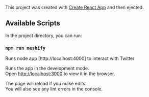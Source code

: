 This project was created with [Create React App](https://github.com/facebook/create-react-app) and then ejected.

## Available Scripts

In the project directory, you can run:

### `npm run meshify`

Runs node app [http://localhost:4000] to interact with Twitter

Runs the app in the development mode.<br>
Open [http://localhost:3000](http://localhost:3000) to view it in the browser.

The page will reload if you make edits.<br>
You will also see any lint errors in the console.

